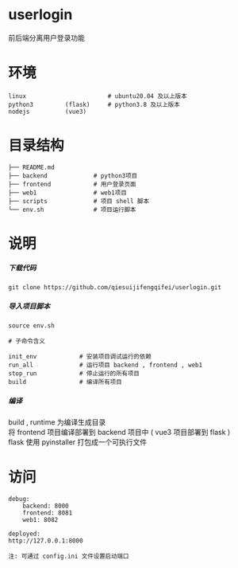 # userlogin
前后端分离用户登录功能

# 环境
    linux                       # ubuntu20.04 及以上版本
    python3         (flask)     # python3.8 及以上版本
    nodejs          (vue3)

# 目录结构
    ├── README.md
    ├── backend             # python3项目
    ├── frontend            # 用户登录页面
    ├── web1                # web1项目
    ├── scripts             # 项目 shell 脚本
    └── env.sh              # 项目运行脚本

# 说明
##### 下载代码

    git clone https://github.com/qiesuijifengqifei/userlogin.git

##### 导入项目脚本
    source env.sh

    # 子命令含义
    
    init_env            # 安装项目调试运行的依赖
    run_all             # 运行项目 backend , frontend , web1
    stop_run            # 停止运行的所有项目
    build               # 编译所有项目

##### 编译
build , runtime 为编译生成目录  
将 frontend 项目编译部署到 backend 项目中 ( vue3 项目部署到 flask )  
flask 使用 pyinstaller 打包成一个可执行文件  


# 访问
    debug:
        backend: 8000
        frontend: 8081
        web1: 8082
    
    deployed:
    http://127.0.0.1:8000

    注: 可通过 config.ini 文件设置启动端口
    

